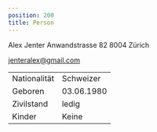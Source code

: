 ```yaml
---
position: 200
title: Person
---
```


Alex Jenter
Anwandstrasse 82
8004 Zürich

[jenteralex@gmail.com](mailto:jenteralex@gmail.com?subject="HAY")


|||
|---|---|
|Nationalität|Schweizer|
|Geboren|03.06.1980|
|Zivilstand|ledig|
|Kinder|Keine|